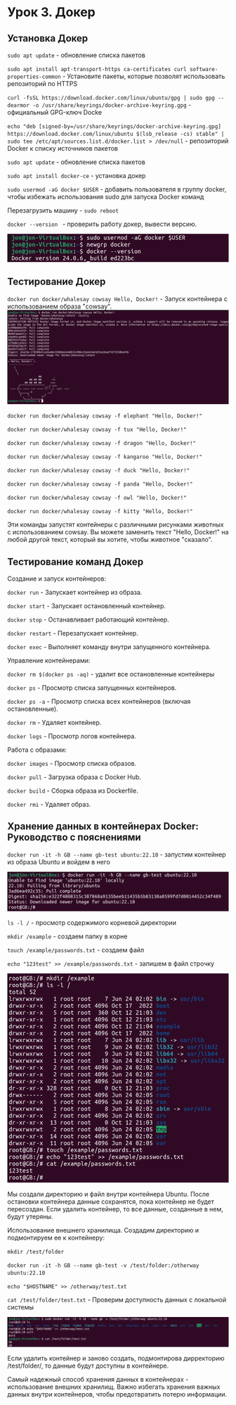 # Урок 3. Докер

## Установка Докер

`sudo apt update` - обновление списка пакетов

`sudo apt install apt-transport-https ca-certificates curl software-properties-common` - Установите пакеты, которые позволят использовать репозиторий по HTTPS

`curl -fsSL https://download.docker.com/linux/ubuntu/gpg | sudo gpg --dearmor -o /usr/share/keyrings/docker-archive-keyring.gpg` - официальный GPG-ключ Docke

`echo "deb [signed-by=/usr/share/keyrings/docker-archive-keyring.gpg] https://download.docker.com/linux/ubuntu $(lsb_release -cs) stable" | sudo tee /etc/apt/sources.list.d/docker.list > /dev/null` - репозиторий Docker к списку источников пакетов

`sudo apt update` - обновление списка пакетов

`sudo apt install docker-ce` - установка докер

`sudo usermod -aG docker $USER` - добавить пользователя в группу docker, чтобы избежать использования sudo для запуска Docker команд

Перезагрузить машину - `sudo reboot` 

`docker --version ` - проверить работу докер, вывести версию.

![Alt text](image-11.png)

## Тестирование Докер

`docker run docker/whalesay cowsay Hello, Docker!` - Запуск контейнера с использованием образа "cowsay".
![Alt text](image-12.png)

`docker run docker/whalesay cowsay -f elephant "Hello, Docker!"`

`docker run docker/whalesay cowsay -f tux "Hello, Docker!"`

`docker run docker/whalesay cowsay -f dragon "Hello, Docker!"`

`docker run docker/whalesay cowsay -f kangaroo "Hello, Docker!"`

`docker run docker/whalesay cowsay -f duck "Hello, Docker!"`

`docker run docker/whalesay cowsay -f panda "Hello, Docker!"`

`docker run docker/whalesay cowsay -f owl "Hello, Docker!"`

`docker run docker/whalesay cowsay -f kitty "Hello, Docker!"`

Эти команды запустят контейнеры с различными рисунками животных с использованием cowsay. Вы можете заменить текст "Hello, Docker!" на любой другой текст, который вы хотите, чтобы животное "сказало".

## Тестирование команд Докер

Создание и запуск контейнеров:

`docker run` - Запускает контейнер из образа.

`docker start` - Запускает остановленный контейнер.

`docker stop` - Останавливает работающий контейнер.

`docker restart` - Перезапускает контейнер.

`docker exec` - Выполняет команду внутри запущенного контейнера.

Управление контейнерами:

`docker rm $(docker ps -aq)` - удалит все остановленные контейнеры

`docker ps` - Просмотр списка запущенных контейнеров.

`docker ps -a` - Просмотр списка всех контейнеров (включая остановленные).

`docker rm` - Удаляет контейнер.

`docker logs` - Просмотр логов контейнера.

Работа с образами:

`docker images` - Просмотр списка образов.

`docker pull` - Загрузка образа с Docker Hub.

`docker build` - Сборка образа из Dockerfile.

`docker rmi` - Удаляет образ.

## Хранение данных в контейнерах Docker: Руководство с пояснениями

`docker run -it -h GB --name gb-test ubuntu:22.10` -  запустим контейнер из образа Ubuntu и войдем в него

![Alt text](image-13.png)

`ls -l /` - просмотр содержимого корневой директории

`mkdir /example` - создаем папку в корне

`touch /example/passwords.txt` - создаем файл

`echo "123test" >> /example/passwords.txt` - запишем в файл строчку

![Alt text](image-14.png)

Мы создали директорию и файл внутри контейнера Ubuntu. После остановки контейнера данные сохранятся, пока контейнер не будет пересоздан. Если удалить контейнер, то все данные, созданные в нем, будут утеряны.

 Использование внешнего хранилища. Создадим директорию и подмонтируем ее к контейнеру:

 `mkdir /test/folder`

`docker run -it -h GB --name gb-test -v /test/folder:/otherway ubuntu:22.10`

`echo "$HOSTNAME" >> /otherway/test.txt`

`cat /test/folder/test.txt`  - Проверим доступность данных с локальной системы

![Alt text](image-15.png)

Если удалить контейнер и заново создать, подмонтирова дирректорию /test/folder/, то данные будут доступны в контейнере.

Самый надежный способ хранения данных в контейнерах - использование внешних хранилищ. Важно избегать хранения важных данных внутри контейнеров, чтобы предотвратить потерю информации.